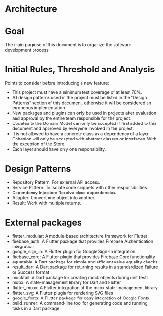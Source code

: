 # Architecture

# Goal

The main purpose of this document is to organize the software development process.

# Initial Rules, Threshold and Analysis

Points to consider before introducing a new feature:

- This project must have a minimum test coverage of at least 70%.
- All design patterns used in the project must be listed in the “Design Patterns” section of this document, otherwise it will be considered an erroneous implementation.
- New packages and plugins can only be used in projects after evaluation and approval by the entire team responsible for the project.
- Updates to the Domain Model can only be accepted if first added to this document and approved by everyone involved in the project.
- It is not allowed to have a concrete class as a dependency of a layer. Cohesion will only be accepted with abstract classes or interfaces. With the exception of the Store.
- Each layer should have only one responsibility.

# Design Patterns

- Repository Pattern: For external API access.
- Service Pattern: To isolate code snippets with other responsibilities.
- Dependency Injection: Resolve class dependencies.
- Adapter: Convert one object into another.
- Result: Work with multiple returns.

# External packages

- flutter_modular: A module-based architecture framework for Flutter
- firebase_auth: A Flutter package that provides Firebase Authentication integration
- google_sign_in: A Flutter plugin for Google Sign-In integration
- firebase_core: A Flutter plugin that provides Firebase Core functionality
- equatable: A Dart package for simple and efficient value equality checks
- result_dart: A Dart package for returning results in a standardized Failure or Success format
- mocktail: A Dart package for creating mock objects during unit tests
- mobx: A state-management library for Dart and Flutter
- flutter_mobx: A Flutter integration of the mobx state-management library
- flutter_svg: A Flutter plugin for rendering SVG files
- google_fonts: A Flutter package for easy integration of Google Fonts
- build_runner: A command-line tool for generating code and running tasks in a Dart package
